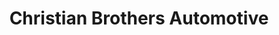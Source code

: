 ---
title: "Christian Brothers Automotive"
url: /firestone/christian-brothers-automotive/
shop: Autowerkstatt
---